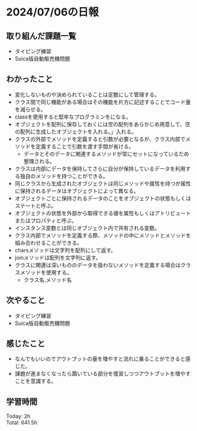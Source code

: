 # 2024/07/06の日報
## 取り組んだ課題一覧
* タイピング練習
* Suica版自動販売機問題
## わかったこと
* 変化しないものや決められていることは定数にして管理する。
* クラス間で同じ機能がある場合はその機能を片方に記述することでコード量を減らせる。
* classを使用すると堅牢なプログラミンをになる。
* オブジェクトを配列に保存しておくには空の配列をあらかじめ用意して、空の配列に生成したオブジェクトを入れる。」入れる。
* クラスの外部でメソッドを定義すると引数が必要となるが、クラス内部でメソッドを定義することで引数を渡す手間が省ける。
  *  データとそのデータに関連するメソッドが常にセットになっているため整理される。 
* クラスは内部にデータを保持してさらに自分が保持しているデータを利用する独自のメソッドを持つことができる。
* 同じクラスから生成されたオブジェクトは同じメソッドや属性を持つが属性に保持されるデータはオブジェクトによって異なる。
* オブジェクトごとに保持されるデータのことをオブジェクトの状態もしくはステートと呼ぶ。
* オブジェクトの状態を外部から取得できる値を属性もしくはアトリビュートまたはプロパティと呼ぶ。
* インスタンス変数とは同じオブジェクト内で共有される変数。
* クラス内部でメソッドを定義する際、メソッドの中にメソッドとメソッドを組み合わせることができる。
* charsメソッドは文字列を配列にして返す。
* joinメソッドは配列を文字列に返す。
* クラスに関連は深いもののデータを扱わないメソッドを定義する場合はクラスメソッドを使用する。
  *  クラス名.メソッド名 
## 次やること
* タイピング練習
* Suica版自動販売機問題
## 感じたこと
* なんでもいいのでアウトプットの量を増やすと流れに乗ることができると感じた。
* 課題が進まなくなったら躓いている部分を復習しつつアウトプットを増やすことを意識する。
## 学習時間
Today: 2h<br>
Total: 641.5h
